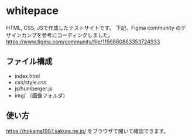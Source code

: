 # whitepace

HTML, CSS, JSで作成したテストサイトです。
下記、Figma community のデザインカンプを参考にコーディングしました。
https://www.figma.com/community/file/1156860863353724933

## ファイル構成
- index.html
- css/style.css
- js/humberger.js
- img/ （画像フォルダ）

## 使い方
https://hokama1987.sakura.ne.jp/ をブラウザで開いて確認できます。


